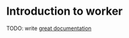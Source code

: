 # Introduction to worker

TODO: write [great documentation](http://jacobian.org/writing/what-to-write/)
